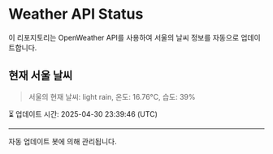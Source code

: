 
# Weather API Status

이 리포지토리는 OpenWeather API를 사용하여 서울의 날씨 정보를 자동으로 업데이트합니다.

## 현재 서울 날씨
> 서울의 현재 날씨: light rain, 온도: 16.76°C, 습도: 39%

⏳ 업데이트 시간: 2025-04-30 23:39:46 (UTC)

---
자동 업데이트 봇에 의해 관리됩니다.
